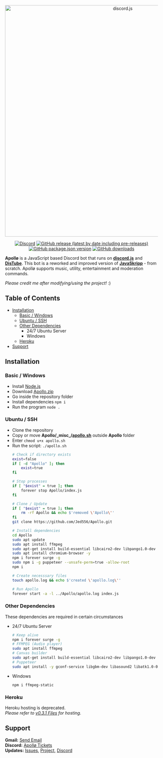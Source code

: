 <div align="center">
	<br />
	<p>
		<a href="https://tiny.one/Apollo-inv"><img src="https://i.imgur.com/pMReolo.png" width="760" alt="discord.js" /></a> 
	</p>
	<p>
		<a href="https://discord.gg/5ezrYqutmD"><img alt="Discord" src="https://img.shields.io/discord/946241935742488616?color=5865F2&logo=discord&logoColor=white&label="></a>
		<a href="https://github.com/Jed556/Apollo/releases"><img alt="GitHub release (latest by date including pre-releases)" src="https://img.shields.io/github/v/release/Jed556/Apollo?include_prereleases&color=35566D&logo=github&logoColor=white&label=latest"></a>
		<a href=https://github.com/Jed556/Apollo/tree/main><img alt="GitHub package.json version" src="https://img.shields.io/github/package-json/v/Jed556/Apollo?color=253C4F&label=dev&logo=json"></a>
		<a href="https://github.com/Jed556/Apollo/releases"><img alt="GitHub downloads" src="https://img.shields.io/github/downloads/Jed556/Apollo/total?label=downloads&logo=data:image/png;base64,iVBORw0KGgoAAAANSUhEUgAAABAAAAAQCAYAAAAf8/9hAAAACXBIWXMAAA7EAAAOxAGVKw4bAAAA2klEQVQ4jZ2SMWpCQRCGv5WHWKQIHsAj5Ah2IR7ByhvYpUiVxkqipPCE5gKKBB5Y+KXIIzzXWX3mh2FhZ/5vZ3YXAqkzdavumtiqs6g2MvfV2kvVaj+v7wWMChgE+4MmdxMQ7RVz14r/Dbirg7+Z1BHw2ERJT+oe2KeUvs4y6ntw8yUtLtAq6rqDeaPG/XWAlM0Z5KOzWZ2owwCybJk/c7M6VCf4+0XHhU5e1bfoZHWs1hVwInjflBLA6vrAnCrgADyrxwZGa83Va60vwCGpU2ADPNw4Ldc3MP8Bk60okvXOxJoAAAAASUVORK5CYII="></a>
	</p>
</div>

**Apollø** is a JavaScript based Discord bot that runs on [**discord.js**](https://github.com/discordjs/discord.js) and [**DisTube**](https://github.com/skick1234/DisTube). This bot is a reworked and improved version of [**JavaSkripp**](https://github.com/Jed556/JavaSkripp-DEPRECATED) - from scratch. Apollø supports music, utility, entertainment and moderation commands.<br/>

*Please credit me after modifying/using the project!* :)<br/>

## Table of Contents
- [Installation](https://github.com/Jed556/Apollo#installation)
  - [Basic / Windows](https://github.com/Jed556/Apollo#basic--windows)
  - [Ubuntu / SSH](https://github.com/Jed556/Apollo#ubuntu--ssh)
  - [Other Dependencies](https://github.com/Jed556/Apollo#other-dependencies)
    - 24/7 Ubuntu Server
    - Windows
  - [Heroku](https://github.com/Jed556/Apollo#heroku)
- [Support](https://github.com/Jed556/Apollo#support)

## Installation
### Basic / Windows
- Install [Node.js](https://nodejs.org/en/)
- Download [Apollo.zip](https://github.com/Jed556/Apollo/releases)
- Go inside the repository folder
- Install dependencies `npm i`
- Run the program `node .`

### Ubuntu / SSH
- Clone the repository
- Copy or move **Apollo/\_misc\_/[apollo.sh](https://github.com/Jed556/Apollo/blob/main/_misc_/apollo.sh)** outside **Apollo** folder
- Enter `chmod u+x apollo.sh`
- Run the script: `./apollo.sh`
  ``` bash  
  # Check if directory exists
  exist=false
  if [ -d "Apollo" ]; then
      exist=true
  fi

  # Stop processes
  if [ "$exist" = true ]; then
      forever stop Apollo/index.js
  fi
  
  # Clone / Update
  if [ "$exist" = true ]; then
      rm -rf Apollo && echo $'removed \'Apollo\''
  fi
  git clone https://github.com/Jed556/Apollo.git
  
  # Install dependencies
  cd Apollo
  sudo apt update
  sudo apt install ffmpeg
  sudo apt-get install build-essential libcairo2-dev libpango1.0-dev libjpeg-dev libgif-dev librsvg2-dev
  sudo apt install chromium-browser -y
  npm i forever surge -g
  sudo npm i -g puppeteer --unsafe-perm=true -allow-root
  npm i

  # Create necesssary files
  touch apollo.log && echo $'created \'apollo.log\''

  # Run Apollo
  forever start -a -l ../Apollo/apollo.log index.js
  ```

### Other Dependencies
These dependencies are required in certain circumstances<br/>
- 24/7 Ubuntu Server
  ``` bash
  # Keep alive
  npm i forever surge -g
  # FFMPEG (Audio player)
  sudo apt install ffmpeg
  # Canvas builder
  sudo apt-get install build-essential libcairo2-dev libpango1.0-dev libjpeg-dev libgif-dev librsvg2-dev
  # Puppeteer
  sudo apt install -y gconf-service libgbm-dev libasound2 libatk1.0-0 libc6 libcairo2 libcups2 libdbus-1-3 libexpat1 libfontconfig1 libgcc1 libgconf-2-4 libgdk-pixbuf2.0-0 libglib2.0-0 libgtk-3-0 libnspr4 libpango-1.0-0 libpangocairo-1.0-0 libstdc++6 libx11-6 libx11-xcb1 libxcb1 libxcomposite1 libxcursor1 libxdamage1 libxext6 libxfixes3 libxi6 libxrandr2 libxrender1 libxss1 libxtst6 ca-certificates fonts-liberation libappindicator1 libnss3 lsb-release xdg-utils wget
  ```
- Windows
  ``` text
  npm i ffmpeg-static
  ```

### Heroku
Heroku hosting is deprecated.<br/>
*Please refer to [v0.3.1 Files](https://github.com/Jed556/Apollo/blob/v0.3.1) for hosting.*

## Support
**Gmail:** <a href="mailto:jguiriba11@gmail.com">Send Email</a><br/>
**Discord:** [Apollø Tickets](https://discord.gg/MEaUBJ5cgv)<br/>
**Updates:** [Issues](https://github.com/Jed556/Apollo/issues), [Project](https://github.com/users/Jed556/projects/4), [Discord](https://discord.gg/5ezrYqutmD)